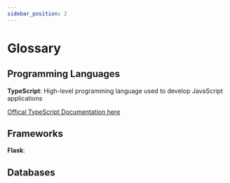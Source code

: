 ```yaml
---
sidebar_position: 2
---
```


# Glossary


## Programming Languages
**TypeScript**: High-level programming language used to develop JavaScript applications

  [Offical TypeScript Documentation here](https://www.typescriptlang.org/docs/)

## Frameworks
**Flask**:

## Databases
